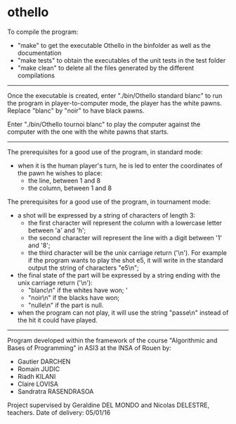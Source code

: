 # othello

To compile the program:
- "make" to get the executable Othello in the binfolder as well as the documentation
- "make tests" to obtain the executables of the unit tests in the test folder
- "make clean" to delete all the files generated by the different compilations

-------------------------------------------------- -------------------------------------------------- -----------------------------------

Once the executable is created, enter "./bin/Othello standard blanc" to run the program in player-to-computer mode,
the player has the white pawns. Replace "blanc" by "noir" to have black pawns.

Enter "./bin/Othello tournoi blanc" to play the computer against the computer with the one with the white pawns that starts.

-------------------------------------------------- -------------------------------------------------- -----------------------------------

The prerequisites for a good use of the program, in standard mode:
- when it is the human player's turn, he is led to enter the coordinates of the pawn he wishes to place:
  - the line, between 1 and 8
  - the column, between 1 and 8

The prerequisites for a good use of the program, in tournament mode:
- a shot will be expressed by a string of characters of length 3:
  - the first character will represent the column with a lowercase letter between 'a' and 'h';
  - the second character will represent the line with a digit between '1' and '8';
  - the third character will be the unix carriage return ('\n').
For example if the program wants to play the shot e5, it will write in the standard output the string of characters "e5\n";
- the final state of the part will be expressed by a string ending with the unix carriage return ('\n'):
  - "blanc\n" if the whites have won; '
  - "noir\n" if the blacks have won;
  - "nulle\n" if the part is null.
- when the program can not play, it will use the string "passe\n" instead of the hit it could have played.

-------------------------------------------------- -------------------------------------------------- -----------------------------------

Program developed within the framework of the course "Algorithmic and Bases of Programming" in ASI3 at the INSA of Rouen by:

- Gautier DARCHEN
- Romain JUDIC
- Riadh KILANI
- Claire LOVISA
- Sandratra RASENDRASOA

Project supervised by Geraldine DEL MONDO and Nicolas DELESTRE, teachers.
Date of delivery: 05/01/16
